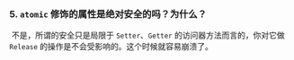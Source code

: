 ### 5. `atomic` 修饰的属性是绝对安全的吗？为什么？

​		不是，所谓的安全只是局限于 `Setter`、`Getter` 的访问器方法而言的，你对它做 `Release` 的操作是不会受影响的。这个时候就容易崩溃了。

